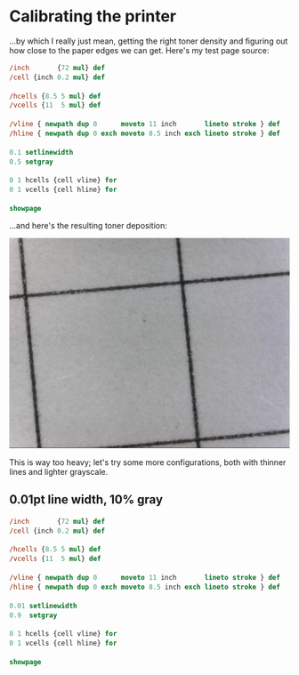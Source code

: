 # Calibrating the printer
...by which I really just mean, getting the right toner density and figuring out
how close to the paper edges we can get. Here's my test page source:

```ps
/inch       {72 mul} def
/cell {inch 0.2 mul} def

/hcells {8.5 5 mul} def
/vcells {11  5 mul} def

/vline { newpath dup 0      moveto 11 inch       lineto stroke } def
/hline { newpath dup 0 exch moveto 8.5 inch exch lineto stroke } def

0.1 setlinewidth
0.5 setgray

0 1 hcells {cell vline} for
0 1 vcells {cell hline} for

showpage
```

...and here's the resulting toner deposition:

![image](images/tenthpt-50gray-tonerdetail.jpg)

This is way too heavy; let's try some more configurations, both with thinner
lines and lighter grayscale.


## 0.01pt line width, 10% gray
```ps
/inch       {72 mul} def
/cell {inch 0.2 mul} def

/hcells {8.5 5 mul} def
/vcells {11  5 mul} def

/vline { newpath dup 0      moveto 11 inch       lineto stroke } def
/hline { newpath dup 0 exch moveto 8.5 inch exch lineto stroke } def

0.01 setlinewidth
0.9  setgray

0 1 hcells {cell vline} for
0 1 vcells {cell hline} for

showpage
```

